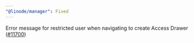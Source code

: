 ```yaml
---
"@linode/manager": Fixed
---
```


Error message for restricted user when navigating to create Access Drawer ([#11700](https://github.com/linode/manager/pull/11700))
